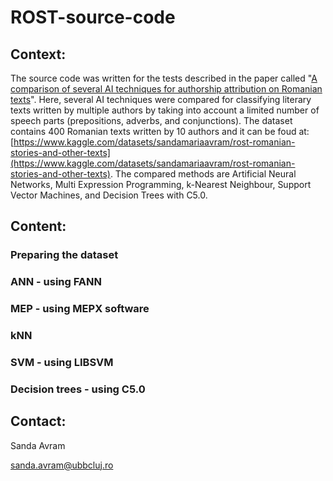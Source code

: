# ROST-source-code
## Context:

The source code was written for the tests described in the paper called "[A comparison of several AI techniques for authorship attribution on Romanian texts](https://www.researchgate.net/publication/365299177_A_comparison_of_several_AI_techniques_for_authorship_attribution_on_Romanian_texts)". Here, several AI techniques were compared for classifying literary texts written by multiple authors by taking into account a limited number of speech parts (prepositions, adverbs, and conjunctions). The dataset contains 400 Romanian texts written by 10 authors and it can be foud at: [https://www.kaggle.com/datasets/sandamariaavram/rost-romanian-stories-and-other-texts](https://www.kaggle.com/datasets/sandamariaavram/rost-romanian-stories-and-other-texts). The compared methods are Artificial Neural Networks, Multi Expression Programming, k-Nearest Neighbour, Support Vector Machines, and Decision Trees with C5.0. 

## Content:

### Preparing the dataset

### ANN - using FANN

### MEP - using MEPX software

### kNN

### SVM - using LIBSVM

### Decision trees - using C5.0

## Contact:

Sanda Avram

[sanda.avram@ubbcluj.ro](sanda.avram@ubbcluj.ro)
